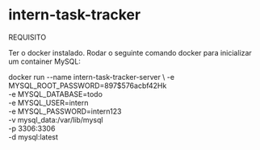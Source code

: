 # intern-task-tracker

REQUISITO

Ter o docker instalado. Rodar o seguinte comando docker para inicializar um container MySQL:

docker run --name intern-task-tracker-server \ 
    -e MYSQL_ROOT_PASSWORD=897$576acbf42Hk \
    -e MYSQL_DATABASE=todo \
    -e MYSQL_USER=intern \
    -e MYSQL_PASSWORD=intern123 \
    -v mysql_data:/var/lib/mysql \
    -p 3306:3306 \
    -d mysql:latest